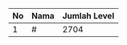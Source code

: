 | No | Nama            | Jumlah Level |
|----|-----------------|--------------|
| 1  | #    |    2704        |
